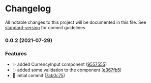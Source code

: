 # Changelog

All notable changes to this project will be documented in this file. See [standard-version](https://github.com/conventional-changelog/standard-version) for commit guidelines.

### 0.0.2 (2021-07-29)


### Features

* :sparkles: added CurrencyInput component ([9557555](https://github.com/lhew/currencyinput/commit/9557555efdd6dd888c1740b4e446c34adcd40751))
* :sparkles: added some validation to the component ([e367fb5](https://github.com/lhew/currencyinput/commit/e367fb56d4e002f2bbd504276347e1afe9509459))
* :tada: initial commit ([7ab0c75](https://github.com/lhew/currencyinput/commit/7ab0c7508090ef017d2171b8247421ca72dd9b6c))
